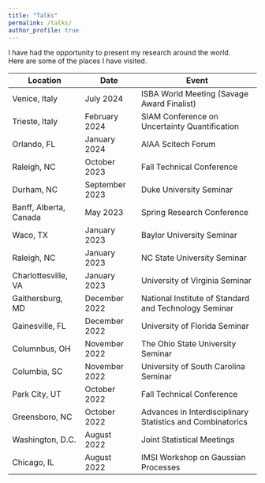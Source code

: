 ```yaml
---
title: "Talks"
permalink: /talks/
author_profile: true
---
```


I have had the opportunity to present my research around the world.  
Here are some of the places I have visited.

Location				|	Date				|	Event
-----					|	--------			|	--------------
Venice, Italy			|	July 2024			|	ISBA World Meeting (Savage Award Finalist)
Trieste, Italy			|	February 2024		|	SIAM Conference on Uncertainty Quantification
Orlando, FL 			|	January 2024		|	AIAA Scitech Forum
Raleigh, NC				|	October 2023		|	Fall Technical Conference
Durham, NC				|	September 2023		|	Duke University Seminar
Banff, Alberta, Canada	|	May 2023			|	Spring Research Conference
Waco, TX				|	January 2023		| 	Baylor University Seminar
Raleigh, NC				|	January 2023		| 	NC State University Seminar
Charlottesville, VA		|	January 2023		|	University of Virginia Seminar
Gaithersburg, MD		| 	December 2022		| 	National Institute of Standard and Technology Seminar
Gainesville, FL  		|   December 2022		| 	University of Florida Seminar
Columnbus, OH			| 	November 2022		|	The Ohio State University Seminar
Columbia, SC  			|   November 2022		|   University of South Carolina Seminar
Park City, UT 			|	October 2022		|	Fall Technical Conference
Greensboro, NC			|	October 2022		|	Advances in Interdisciplinary Statistics and Combinatorics
Washington, D.C.		| 	August 2022			| 	Joint Statistical Meetings
Chicago, IL 			|	August 2022			|  	IMSI Workshop on Gaussian Processes

